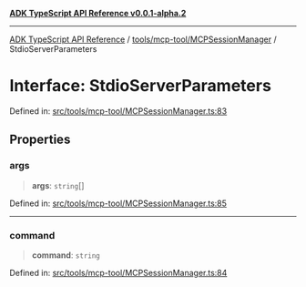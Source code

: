[**ADK TypeScript API Reference v0.0.1-alpha.2**](../../../../README.md)

***

[ADK TypeScript API Reference](../../../../modules.md) / [tools/mcp-tool/MCPSessionManager](../README.md) / StdioServerParameters

# Interface: StdioServerParameters

Defined in: [src/tools/mcp-tool/MCPSessionManager.ts:83](https://github.com/njraladdin/adk-typescript/blob/main/src/tools/mcp-tool/MCPSessionManager.ts#L83)

## Properties

### args

> **args**: `string`[]

Defined in: [src/tools/mcp-tool/MCPSessionManager.ts:85](https://github.com/njraladdin/adk-typescript/blob/main/src/tools/mcp-tool/MCPSessionManager.ts#L85)

***

### command

> **command**: `string`

Defined in: [src/tools/mcp-tool/MCPSessionManager.ts:84](https://github.com/njraladdin/adk-typescript/blob/main/src/tools/mcp-tool/MCPSessionManager.ts#L84)
